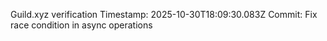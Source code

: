 Guild.xyz verification
Timestamp: 2025-10-30T18:09:30.083Z
Commit: Fix race condition in async operations